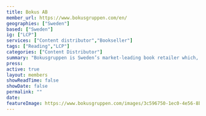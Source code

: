 ```yaml
---
title: Bokus AB
member_url: https://www.bokusgruppen.com/en/
geographies: ["Sweden"]
based: ["Sweden"]
ig: ["LCP"] 
services: ["Content distributor","Bookseller"]
tags: ["Reading","LCP"]
categories: ["Content Distributor"]
summary: "Bokusgruppen is Sweden’s market-leading book retailer which, with strong and complementary brands, reaches a very large share of Sweden’s population. Based on our vision – “Joy of reading for everyone, every day” – Bokusgruppen aims to satisfy the customers’ varying requirements and to be the preferred choice for as many as possible."
press:
active: true
layout: members
showReadTime: false
showDate: false
permalink: ""
date: 
featureImage: https://www.bokusgruppen.com/images/3c596750-1ec0-4e56-8b6b-08418647825d/logotype.svg
---
```

